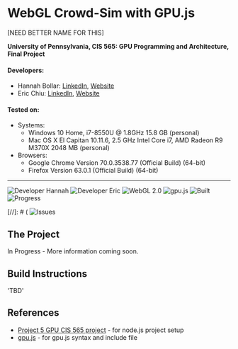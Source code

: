 WebGL Crowd-Sim with GPU.js
===============
[NEED BETTER NAME FOR THIS]


**University of Pennsylvania, CIS 565: GPU Programming and Architecture, Final Project**


#### Developers:
- Hannah Bollar: [LinkedIn](https://www.linkedin.com/in/hannah-bollar/), [Website](http://hannahbollar.com/)
- Eric Chiu: [LinkedIn](https://www.linkedin.com/in/echiu1997/), [Website](http://www.erichiu.com/)

#### Tested on:
- Systems:
	- Windows 10 Home, i7-8550U @ 1.8GHz 15.8 GB (personal)
	- Mac OS X El Capitan 10.11.6, 2.5 GHz Intel Core i7, AMD Radeon R9 M370X 2048 MB (personal)
- Browsers:
	- Google Chrome Version 70.0.3538.77 (Official Build) (64-bit)
	- Firefox Version 63.0.1 (Official Build) (64-bit)

____________________________________________________________________________________

![Developer Hannah](https://img.shields.io/badge/Developer-Hannah-0f97ff.svg?style=flat) ![Developer Eric](https://img.shields.io/badge/Developer-Eric-0f97ff.svg?style=flat) ![WebGL 2.0](https://img.shields.io/badge/WebGL-2.0-lightgrey.svg) ![gpu.js](https://img.shields.io/badge/GPGPU-gpu.js-yellow.svg) ![Built](https://img.shields.io/appveyor/ci/gruntjs/grunt.svg) ![Progress](https://img.shields.io/badge/implementation-in%20progress-orange.svg )


[//]: # ( ![Issues](https://img.shields.io/badge/issues-none-green.svg)

## The Project

In Progress - More information coming soon.

## Build Instructions

'TBD'

## References

- [Project 5 GPU CIS 565 project](https://github.com/CIS565-Fall-2018/Project5-WebGL-Clustered-Deferred-Forward-Plus) - for node.js project setup
- [gpu.js](http://gpu.rocks/) - for gpu.js syntax and include file